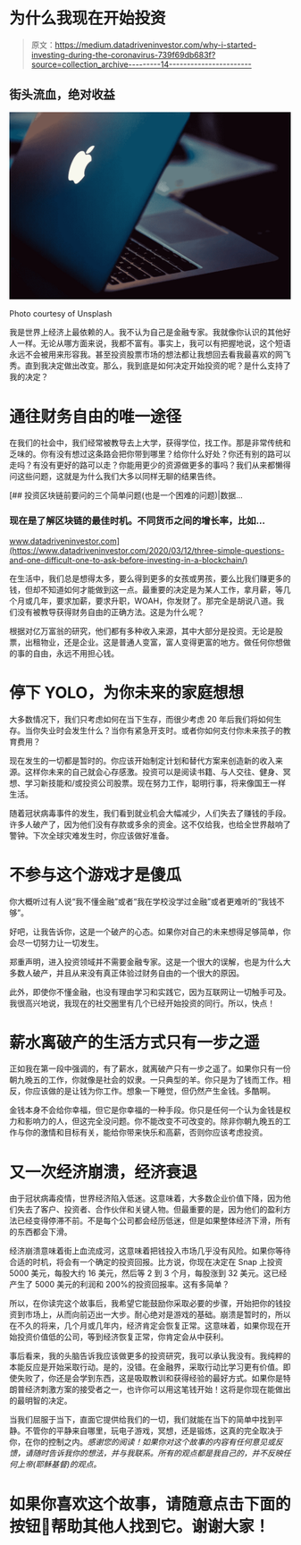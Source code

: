 # 为什么我现在开始投资

> 原文：<https://medium.datadriveninvestor.com/why-i-started-investing-during-the-coronavirus-739f69db683f?source=collection_archive---------14----------------------->

## 街头流血，绝对收益

![](img/f4210c0fe0d90b7d3bea0b9f33b24552.png)

Photo courtesy of Unsplash

我是世界上经济上最依赖的人。我不认为自己是金融专家。我就像你认识的其他好人一样。无论从哪方面来说，我都不富有。事实上，我可以有把握地说，这个短语永远不会被用来形容我。甚至投资股票市场的想法都让我想回去看我最喜欢的网飞秀。直到我决定做出改变。那么，我到底是如何决定开始投资的呢？是什么支持了我的决定？

# 通往财务自由的唯一途径

在我们的社会中，我们经常被教导去上大学，获得学位，找工作。那是非常传统和乏味的。你有没有想过这条路会把你带到哪里？给你什么好处？你还有别的路可以走吗？有没有更好的路可以走？你能用更少的资源做更多的事吗？我们从来都懒得问这些问题，这就是为什么我们大多以同样无聊的结果告终。

[](https://www.datadriveninvestor.com/2020/03/12/three-simple-questions-and-one-difficult-one-to-ask-before-investing-in-a-blockchain/) [## 投资区块链前要问的三个简单问题(也是一个困难的问题)|数据…

### 现在是了解区块链的最佳时机。不同货币之间的增长率，比如…

www.datadriveninvestor.com](https://www.datadriveninvestor.com/2020/03/12/three-simple-questions-and-one-difficult-one-to-ask-before-investing-in-a-blockchain/) 

在生活中，我们总是想得太多，要么得到更多的女孩或男孩，要么比我们赚更多的钱，但却不知道如何才能做到这一点。最重要的决定是为某人工作，拿月薪，等几个月或几年，要求加薪，要求升职，WOAH，你发财了。那完全是胡说八道。我们没有被教导获得财务自由的正确方法。这是为什么呢？

根据对亿万富翁的研究，他们都有多种收入来源，其中大部分是投资。无论是股票，出租物业，还是企业。这是普通人变富，富人变得更富的地方。做任何你想做的事的自由，永远不用担心钱。

# 停下 YOLO，为你未来的家庭想想

大多数情况下，我们只考虑如何在当下生存，而很少考虑 20 年后我们将如何生存。当你失业时会发生什么？当你有紧急开支时。或者你如何支付你未来孩子的教育费用？

现在发生的一切都是暂时的。你应该开始制定计划和替代方案来创造新的收入来源。这样你未来的自己就会心存感激。投资可以是阅读书籍、与人交往、健身、冥想、学习新技能和/或投资公司股票。现在努力工作，聪明行事，将来像国王一样生活。

随着冠状病毒事件的发生，我们看到就业机会大幅减少，人们失去了赚钱的手段。许多人破产了，因为他们没有存款或多余的资金。这不仅给我，也给全世界敲响了警钟。下次全球灾难发生时，你应该做好准备。

# 不参与这个游戏才是傻瓜

你大概听过有人说“我不懂金融”或者“我在学校没学过金融”或者更难听的“我钱不够”。

好吧，让我告诉你，这是一个破产的心态。如果你对自己的未来想得足够简单，你会尽一切努力让一切发生。

郑重声明，进入投资领域并不需要金融专家。这是一个很大的误解，也是为什么大多数人破产，并且从来没有真正体验过财务自由的一个很大的原因。

此外，即使你不懂金融，也没有理由学习和实践它，因为互联网让一切触手可及。我很高兴地说，我现在的社交圈里有几个已经开始投资的同行。所以，快点！

# 薪水离破产的生活方式只有一步之遥

正如我在第一段中强调的，有了薪水，就离破产只有一步之遥了。如果你只有一份朝九晚五的工作，你就像是社会的奴隶。一只典型的羊。你只是为了钱而工作。相反，你应该做的是让钱为你工作。想象一下睡觉，但仍然产生金钱。多酷啊。

金钱本身不会给你幸福，但它是你幸福的一种手段。你只是任何一个认为金钱是权力和影响力的人，但这完全没问题。你不能改变不可改变的。除非你朝九晚五的工作与你的激情和目标有关，能给你带来快乐和高薪，否则你应该考虑投资。

# 又一次经济崩溃，经济衰退

由于冠状病毒疫情，世界经济陷入低迷。这意味着，大多数企业价值下降，因为他们失去了客户、投资者、合作伙伴和关键人物。但最重要的是，因为他们的盈利方法已经变得停滞不前。不是每个公司都会经历低迷，但是如果整体经济下滑，所有的东西都会下滑。

经济崩溃意味着街上血流成河，这意味着把钱投入市场几乎没有风险。如果你等待合适的时机，将会有一个确定的投资回报。比方说，你现在决定在 Snap 上投资 5000 美元，每股大约 16 美元，然后等 2 到 3 个月，每股涨到 32 美元。这已经产生了 5000 美元的利润和 200%的投资回报率。这有多简单？

所以，在你读完这个故事后，我希望它能鼓励你采取必要的步骤，开始把你的钱投资到市场上，从而向前迈出一大步。耐心绝对是游戏的基础。崩溃是暂时的，所以在不久的将来，几个月或几年内，经济肯定会恢复正常。这意味着，如果你现在开始投资价值低的公司，等到经济恢复正常，你肯定会从中获利。

事后看来，我的头脑告诉我应该做更多的投资研究，我可以承认我没有。我纯粹的本能反应是开始采取行动。是的，没错。在金融界，采取行动比学习更有价值。即使失败了，你还是会学到东西，这是吸取教训和获得经验的最好方式。如果你是特朗普经济刺激方案的接受者之一，也许你可以用这笔钱开始！这将是你现在能做出的最明智的决定。

当我们屈服于当下，直面它提供给我们的一切，我们就能在当下的简单中找到平静。不管你的平静来自哪里，玩电子游戏，冥想，还是锻炼，这真的完全取决于你，在你的控制之内。*感谢您的阅读！如果你对这个故事的内容有任何意见或反馈，请随时告诉我你的想法，并与我联系。所有的观点都是我自己的，并不反映任何上帝(耶稣基督)的观点。*

# 如果你喜欢这个故事，请随意点击下面的按钮👏帮助其他人找到它。谢谢大家！